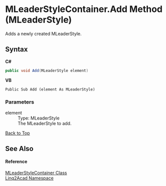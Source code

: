 # MLeaderStyleContainer.Add Method (MLeaderStyle)
 

Adds a newly created MLeaderStyle.

## Syntax

**C#**<br />
``` C#
public void Add(MLeaderStyle element)
```

**VB**<br />
``` VB
Public Sub Add (element As MLeaderStyle)
```


### Parameters
<dl><dt>element</dt><dd>Type: MLeaderStyle<br />The MLeaderStyle to add.</dd></dl>
<a href="#MLeaderStyleContainerAdd-Method-MLeaderStyle">Back to Top</a>

## See Also


#### Reference
<a href="T_Linq2Acad_MLeaderStyleContainer.md#MLeaderStyleContainer-Class">MLeaderStyleContainer Class</a><br /><a href="N_Linq2Acad.md#Linq2Acad-Namespace">Linq2Acad Namespace</a><br />
